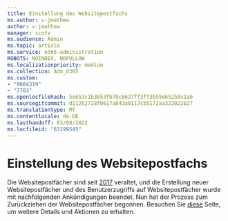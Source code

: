 ```yaml
---
title: Einstellung des Websitepostfachs
ms.author: v-jmathew
author: v-jmathew
manager: scotv
ms.audience: Admin
ms.topic: article
ms.service: o365-administration
ROBOTS: NOINDEX, NOFOLLOW
ms.localizationpriority: medium
ms.collection: Adm_O365
ms.custom:
- "9004319"
- "7703"
ms.openlocfilehash: 5e653c1b3653fb70c6627ff3ff3b59e65258c1ab
ms.sourcegitcommit: d11262728f0617a843a0117cb5172aa322022b27
ms.translationtype: MT
ms.contentlocale: de-DE
ms.lasthandoff: 03/08/2022
ms.locfileid: "63199545"
---
```

# <a name="retirement-of-site-mailbox"></a>Einstellung des Websitepostfachs

Die Websitepostfächer sind seit [2017](https://techcommunity.microsoft.com/t5/microsoft-sharepoint-blog/deprecation-of-site-mailboxes/ba-p/93028) veraltet, und die Erstellung neuer Websitepostfächer und des Benutzerzugriffs auf Websitepostfächer wurde mit nachfolgenden Ankündigungen beendet. Nun hat der Prozess zum Zurückziehen der Websitepostfächer begonnen. Besuchen Sie [diese](https://aka.ms/SiteMailboxRetirement) Seite, um weitere Details und Aktionen zu erhalten.
